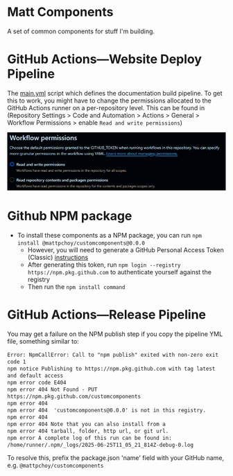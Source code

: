 # Matt Components

A set of common components for stuff I'm building.

# GitHub Actions—Website Deploy Pipeline

The [main.yml](./.github/workflows/main.yml) script which defines the documentation build pipeline. To get this to work,
you might have to change the permissions allocated to the GitHub Actions runner on a per-repository level. This can be
found in (Repository Settings > Code and Automation > Actions > General > Workflow Permissions > enable `Read and write permissions`)

![img.png](./docs/workflowPermissions.png)

# Github NPM package

- To install these components as a NPM package, you can run `npm install @mattpchoy/customcomponents@0.0.0`
  - However, you will need to generate a GitHub Personal Access Token (Classic) [instructions](https://docs.github.com/en/packages/working-with-a-github-packages-registry/working-with-the-npm-registry)
  - After generating this token, run `npm login --registry https://npm.pkg.github.com` to authenticate yourself against the registry
  - Then run the `npm install command`

# GitHub Actions—Release Pipeline

You may get a failure on the NPM publish step if you copy the pipeline YML file, something similar to:

```
Error: NpmCallError: Call to "npm publish" exited with non-zero exit code 1
npm notice Publishing to https://npm.pkg.github.com with tag latest and default access
npm error code E404
npm error 404 Not Found - PUT https://npm.pkg.github.com/customcomponents
npm error 404
npm error 404  'customcomponents@0.0.0' is not in this registry.
npm error 404
npm error 404 Note that you can also install from a
npm error 404 tarball, folder, http url, or git url.
npm error A complete log of this run can be found in: /home/runner/.npm/_logs/2025-06-25T11_05_21_814Z-debug-0.log
```

To resolve this, prefix the package.json 'name' field with your GitHub name, e.g. `@mattpchoy/customcomponents`
